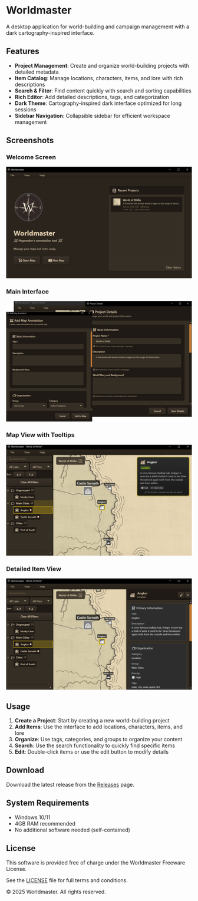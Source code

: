 # Worldmaster

A desktop application for world-building and campaign management with a dark cartography-inspired interface.

## Features

- **Project Management**: Create and organize world-building projects with detailed metadata
- **Item Catalog**: Manage locations, characters, items, and lore with rich descriptions
- **Search & Filter**: Find content quickly with search and sorting capabilities
- **Rich Editor**: Add detailed descriptions, tags, and categorization
- **Dark Theme**: Cartography-inspired dark interface optimized for long sessions
- **Sidebar Navigation**: Collapsible sidebar for efficient workspace management

## Screenshots

### Welcome Screen
![Welcome Screen](readme_screenshots/welcome_screen.png)

### Main Interface
![Interaction Windows](readme_screenshots/interaction_windows.png)

### Map View with Tooltips
![Map View Tooltip](readme_screenshots/map_view_tooltip.png)

### Detailed Item View
![Map View Sidebar Details](readme_screenshots/map_view_sidebar_details.png)

## Usage

1. **Create a Project**: Start by creating a new world-building project
2. **Add Items**: Use the interface to add locations, characters, items, and lore
3. **Organize**: Use tags, categories, and groups to organize your content
4. **Search**: Use the search functionality to quickly find specific items
5. **Edit**: Double-click items or use the edit button to modify details

## Download

Download the latest release from the [Releases](https://github.com/razvanbackpack/worldmaster-releases/releases) page.

## System Requirements

- Windows 10/11
- 4GB RAM recommended
- No additional software needed (self-contained)

## License

This software is provided free of charge under the Worldmaster Freeware License.

See the [LICENSE](LICENSE) file for full terms and conditions.

© 2025 Worldmaster. All rights reserved.

